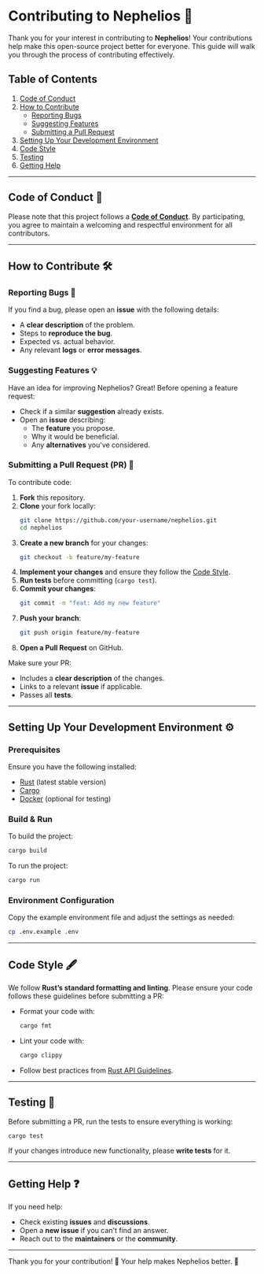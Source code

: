 # Contributing to Nephelios 🚀

Thank you for your interest in contributing to **Nephelios**! Your contributions help make this open-source project better for everyone. This guide will walk you through the process of contributing effectively.

## Table of Contents

1. [Code of Conduct](#code-of-conduct-)
2. [How to Contribute](#how-to-contribute-)
   - [Reporting Bugs](#reporting-bugs-)
   - [Suggesting Features](#suggesting-features-)
   - [Submitting a Pull Request](#submitting-a-pull-request-pr-)
3. [Setting Up Your Development Environment](#setting-up-your-development-environment-)
4. [Code Style](#code-style-)
5. [Testing](#testing-)
6. [Getting Help](#getting-help-)

---

## Code of Conduct 📜

Please note that this project follows a **[Code of Conduct](./CODE_OF_CONDUCT.md)**. By participating, you agree to maintain a welcoming and respectful environment for all contributors.

---

## How to Contribute 🛠️

### Reporting Bugs 🐛

If you find a bug, please open an **issue** with the following details:

- A **clear description** of the problem.
- Steps to **reproduce the bug**.
- Expected vs. actual behavior.
- Any relevant **logs** or **error messages**.

### Suggesting Features 💡

Have an idea for improving Nephelios? Great! Before opening a feature request:

- Check if a similar **suggestion** already exists.
- Open an **issue** describing:
  - The **feature** you propose.
  - Why it would be beneficial.
  - Any **alternatives** you've considered.

### Submitting a Pull Request (PR) 📌

To contribute code:

1. **Fork** this repository.
2. **Clone** your fork locally:
   ```bash
   git clone https://github.com/your-username/nephelios.git
   cd nephelios
   ```
3. **Create a new branch** for your changes:
   ```bash
   git checkout -b feature/my-feature
   ```
4. **Implement your changes** and ensure they follow the [Code Style](#code-style-).
5. **Run tests** before committing (`cargo test`).
6. **Commit your changes**:
   ```bash
   git commit -m "feat: Add my new feature"
   ```
7. **Push your branch**:
   ```bash
   git push origin feature/my-feature
   ```
8. **Open a Pull Request** on GitHub.

Make sure your PR:

- Includes a **clear description** of the changes.
- Links to a relevant **issue** if applicable.
- Passes all **tests**.

---

## Setting Up Your Development Environment ⚙️

### Prerequisites

Ensure you have the following installed:

- [Rust](https://www.rust-lang.org/) (latest stable version)
- [Cargo](https://doc.rust-lang.org/cargo/)
- [Docker](https://www.docker.com/) (optional for testing)

### Build & Run

To build the project:

```bash
cargo build
```

To run the project:

```bash
cargo run
```

### Environment Configuration

Copy the example environment file and adjust the settings as needed:

```bash
cp .env.example .env
```

---

## Code Style 🖋️

We follow **Rust’s standard formatting and linting**. Please ensure your code follows these guidelines before submitting a PR:

- Format your code with:
  ```bash
  cargo fmt
  ```
- Lint your code with:
  ```bash
  cargo clippy
  ```
- Follow best practices from [Rust API Guidelines](https://rust-lang.github.io/api-guidelines/).

---

## Testing 🧪

Before submitting a PR, run the tests to ensure everything is working:

```bash
cargo test
```

If your changes introduce new functionality, please **write tests** for it.

---

## Getting Help ❓

If you need help:

- Check existing **issues** and **discussions**.
- Open a **new issue** if you can't find an answer.
- Reach out to the **maintainers** or the **community**.

---

Thank you for your contribution! 🎉 Your help makes Nephelios better. 🚀
